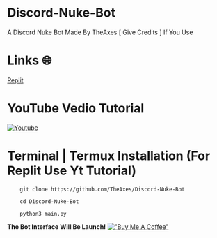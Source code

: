 # Discord-Nuke-Bot
A Discord Nuke Bot Made By TheAxes [ Give Credits ] If You Use

# Links 🌐

[Replit](https://replit.com/@AxeHelper/NukeBotByTheAxes?v=1)

# YouTube Vedio Tutorial 

[![Youtube](https://media.discordapp.net/attachments/984383210710507590/1001911829087391844/download_1.jpeg)](https://youtu.be/ifSuR7aChM8)

# **Terminal | Termux Installation (For Replit Use Yt Tutorial)**
```
    git clone https://github.com/TheAxes/Discord-Nuke-Bot
```
```
    cd Discord-Nuke-Bot
```
```
    python3 main.py
```
**The Bot Interface Will Be Launch!**
[!["Buy Me A Coffee"](https://www.buymeacoffee.com/assets/img/custom_images/orange_img.png)](https://www.buymeacoffee.com/theaxes)
